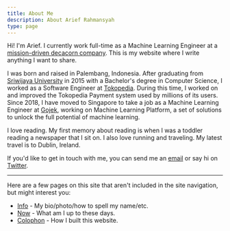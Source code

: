 ```yaml
---
title: About Me
description: About Arief Rahmansyah
type: page
---
```


Hi! I'm Arief. I currently work full-time as a Machine Learning Engineer at a [mission-driven decacorn company](https://gojek.com). This is my website where I write anything I want to share.

I was born and raised in Palembang, Indonesia. After graduating from [Sriwijaya University](https://unsri.ac.id) in 2015 with a Bachelor's degree in Computer Science, I worked as a Software Engineer at [Tokopedia](https://tokopedia.com). During this time, I worked on and improved the Tokopedia Payment system used by millions of its users. Since 2018, I have moved to Singapore to take a job as a Machine Learning Engineer at [Gojek](https://gojek.com), working on Machine Learning Platform, a set of solutions to unlock the full potential of machine learning.

I love reading. My first memory about reading is when I was a toddler reading a newspaper that I sit on. I also love running and traveling. My latest travel is to Dublin, Ireland.

If you'd like to get in touch with me, you can send me an [email](mailto:hi@ariefrahmansyah.dev) or say hi on [Twitter](https://twitter.com/ariefr23).

---

Here are a few pages on this site that aren't included in the site navigation, but might interest you:

- [Info](/info) - My bio/photo/how to spell my name/etc.
- [Now](/now) - What am I up to these days.
- [Colophon](/colophon) - How I built this website.
